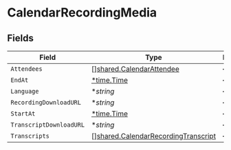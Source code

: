 # CalendarRecordingMedia


## Fields

| Field                                                                                             | Type                                                                                              | Required                                                                                          | Description                                                                                       |
| ------------------------------------------------------------------------------------------------- | ------------------------------------------------------------------------------------------------- | ------------------------------------------------------------------------------------------------- | ------------------------------------------------------------------------------------------------- |
| `Attendees`                                                                                       | [][shared.CalendarAttendee](../../../pkg/models/shared/calendarattendee.md)                       | :heavy_minus_sign:                                                                                | N/A                                                                                               |
| `EndAt`                                                                                           | [*time.Time](https://pkg.go.dev/time#Time)                                                        | :heavy_minus_sign:                                                                                | N/A                                                                                               |
| `Language`                                                                                        | **string*                                                                                         | :heavy_minus_sign:                                                                                | N/A                                                                                               |
| `RecordingDownloadURL`                                                                            | **string*                                                                                         | :heavy_minus_sign:                                                                                | N/A                                                                                               |
| `StartAt`                                                                                         | [*time.Time](https://pkg.go.dev/time#Time)                                                        | :heavy_minus_sign:                                                                                | N/A                                                                                               |
| `TranscriptDownloadURL`                                                                           | **string*                                                                                         | :heavy_minus_sign:                                                                                | N/A                                                                                               |
| `Transcripts`                                                                                     | [][shared.CalendarRecordingTranscript](../../../pkg/models/shared/calendarrecordingtranscript.md) | :heavy_minus_sign:                                                                                | N/A                                                                                               |